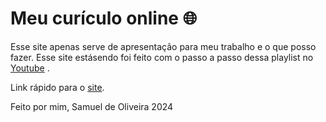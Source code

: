 # Meu curículo online 🌐

Esse site apenas serve de apresentação para meu trabalho e o que posso fazer.
Esse site estásendo foi feito com o passo a passo dessa playlist no [Youtube](https://www.youtube.com/watch?v=d3Wy1H-ZiMU&list=PLJIP7GdByOytTaX6zHOm2lcfrvUg80mju&index=3)
.

Link rápido para o [site](https://samuel-de-oliveira.github.io).

Feito por mim, Samuel de Oliveira 2024
